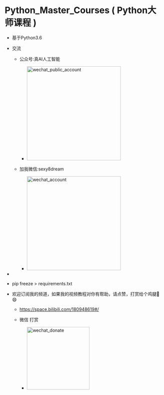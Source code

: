 # Python_Master_Courses ( Python大师课程 ) 


- 基于Python3.6

    
- 交流
    - 公众号:真AI人工智能
        - <img src="http://images7n.dark.net.cn/true_ai_wxpa.jpg" width = "300" height = "300" alt="wechat_public_account"  />

    - 加我微信:sexy8dream
    	- <img src="http://images7n.dark.net.cn/sexy8dream.jpg" width = "300" height = "300" alt="wechat_account"  />
- 
- pip freeze > requirements.txt

- 欢迎订阅我的频道，如果我的视频教程对你有帮助，请点赞，打赏给个鸡腿:poultry_leg: :smile:
    - https://space.bilibili.com/180948619#/

	 - 微信 打赏
   		  - <img src="data/wechat_donate.jpg" width = "200" height = "200" alt="wechat_donate"  />